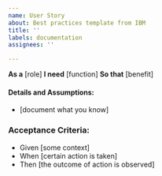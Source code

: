 ```yaml
---
name: User Story
about: Best practices template from IBM
title: ''
labels: documentation
assignees: ''

---
```


**As a** [role]
**I need** [function]
**So that** [benefit]

#### Details and Assumptions:
- [document what you know]

### Acceptance Criteria:
- Given [some context]
- When [certain action is taken]
- Then [the outcome of action is observed]
